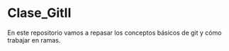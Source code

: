 # Clase_GitII
En este repositorio vamos a repasar los conceptos básicos de git y cómo trabajar en ramas.
